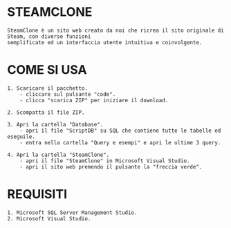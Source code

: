 # STEAMCLONE

	SteamClone è un sito web creato da noi che ricrea il sito originale di Steam, con diverse funzioni 
	semplificate ed un interfaccia utente intuitiva e coinvolgente.
	
# COME SI USA

	1. Scaricare il pacchetto.
		- cliccare sul pulsante "code".
		- clicca "scarica ZIP" per iniziare il download.
		
	2. Scompatta il file ZIP.
	
	3. Apri la cartella "Database".
		- apri il file "ScriptDB" su SQL che contiene tutte le tabelle ed eseguile.
		- entra nella cartella "Query e esempi" e apri le ultime 3 query.
	
	4. Apri la cartella "SteamClone".
		- apri il file "SteamClone" in Microsoft Visual Studio.
		- apri il sito web premendo il pulsante la "freccia verde".
		
		
		
# REQUISITI

	1. Microsoft SQL Server Management Studio.
	2. Microsoft Visual Studio.
